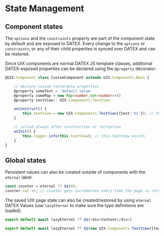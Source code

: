 # State Management

## Component states

The `options` and the `constraints` property are part of the component state by default and are exposed to DATEX.
Every change to the `options` or `constraints`, or any of their child properties is synced over DATEX and can be restored.

Since UIX components are normal DATEX JS template classes, additional DATEX-exposed properties can be declared using the `@property` decorator:

```typescript
@UIX.Component class CustomComponent extends UIX.Components.Base {

    // declare custom restorable properties
    @property someText = 'default value'
    @property someMap = new Map<number,Set<number>>()
    @property textView!: UIX.Components.TextView

    onConstruct() {
        this.textView = new UIX.Components.TextView({text:'Hi'}); // the this.textView property is restored when the component recreated
    }

    // called always after construction or recreation
    onInit() {
        this.logger.info(this.textView); // this.textView exists
    }
}

```

## Global states

Persistent values can also be created outside of components with the `eternal` label:
```typescript
const counter = eternal ?? $$(0);
counter.val ++; // counter gets incremented every time the page is reloaded
```

The saved UIX page state can also be created/restored by using `eternal` DATEX Values (use `lazyEternal` to make sure the type definitions are loaded):

```typescript
export default await lazyEternal ?? $$(<div>Content</div>)
```

```typescript
export default await lazyEternal ?? $$(new UIX.Components.TextView({text:"Hi"}))
```